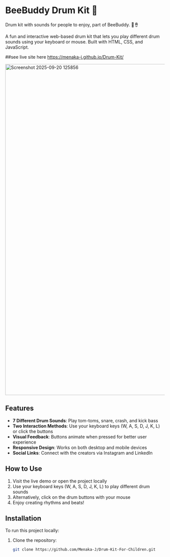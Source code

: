 # BeeBuddy Drum Kit 🥁
Drum kit with sounds for people to enjoy, part of BeeBuddy. 🥁🪘

A fun and interactive web-based drum kit that lets you play different drum sounds using your keyboard or mouse. Built with HTML, CSS, and JavaScript.

##see live site here https://menaka-j.github.io/Drum-Kit/

<img width="1915" height="1046" alt="Screenshot 2025-09-20 125856" src="https://github.com/user-attachments/assets/770bd5a7-fd6a-46dd-b8b0-e51232cb1c87" />


## Features

- **7 Different Drum Sounds**: Play tom-toms, snare, crash, and kick bass
- **Two Interaction Methods**: Use your keyboard keys (W, A, S, D, J, K, L) or click the buttons
- **Visual Feedback**: Buttons animate when pressed for better user experience
- **Responsive Design**: Works on both desktop and mobile devices
- **Social Links**: Connect with the creators via Instagram and LinkedIn

## How to Use

1. Visit the live demo or open the project locally
2. Use your keyboard keys (W, A, S, D, J, K, L) to play different drum sounds
3. Alternatively, click on the drum buttons with your mouse
4. Enjoy creating rhythms and beats!

## Installation

To run this project locally:

1. Clone the repository:
   ```bash
   git clone https://github.com/Menaka-J/Drum-Kit-For-Children.git
